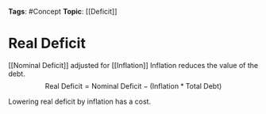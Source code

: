 
**Tags**: #Concept 
**Topic**: [[Deficit]]

# Real Deficit
[[Nominal Deficit]] adjusted for [[Inflation]]
Inflation reduces the value of the debt.
$$
\textrm{Real Deficit} = \textrm{Nominal Deficit} - (\textrm{Inflation} * \textrm{Total Debt})
$$

Lowering real deficit by inflation has a cost.


